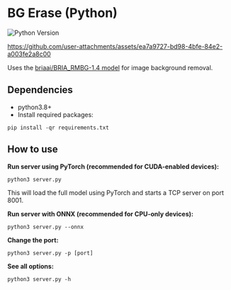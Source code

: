 # BG Erase (Python)

![Python Version](https://img.shields.io/badge/python-3.8-brightgreen.svg)

https://github.com/user-attachments/assets/ea7a9727-bd98-4bfe-84e2-a003fe2a8c00

Uses the [briaai/BRIA_RMBG-1.4 model](https://huggingface.co/briaai/RMBG-1.4) for image background removal.

## Dependencies 

* python3.8+  
* Install required packages:

`pip install -qr requirements.txt`

## How to use

**Run server using PyTorch (recommended for CUDA-enabled devices):**

`python3 server.py`

This will load the full model using PyTorch and starts a TCP server on port 8001.

**Run server with ONNX (recommended for CPU-only devices):**

`python3 server.py --onnx`

**Change the port:**

`python3 server.py -p [port]`

**See all options:**

`python3 server.py -h`
